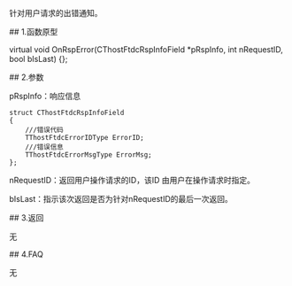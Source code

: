 <p>针对用户请求的出错通知。</p>
<span class="anchor" id="d1ab926e-6d58-42be-ac20-654d8ffad279"></span>
## 1.函数原型
<p>virtual void OnRspError(CThostFtdcRspInfoField *pRspInfo, int nRequestID, bool bIsLast) {};</p>
<span class="anchor" id="598a3398-b35a-4656-b3e7-640e1e7e3daf"></span>
## 2.参数
<p>pRspInfo：响应信息</p>
<pre><code>struct CThostFtdcRspInfoField
{
    ///错误代码
    TThostFtdcErrorIDType ErrorID;
    ///错误信息
    TThostFtdcErrorMsgType ErrorMsg;
};
</code></pre>
<p>nRequestID：返回用户操作请求的ID，该ID 由用户在操作请求时指定。</p>
<p>bIsLast：指示该次返回是否为针对nRequestID的最后一次返回。</p>
<span class="anchor" id="09249482-8fff-4090-bf9b-d51339297ea1"></span>
## 3.返回
<p>无</p>
<span class="anchor" id="9a0fcedc-74eb-48ef-9c50-b33873ec3837"></span>
## 4.FAQ
<p>无</p>
